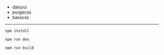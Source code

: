 - daisyui
- purgecss
- basscss

---

```
npm install
```

```
npm run dev
```

```
npm run build
```
